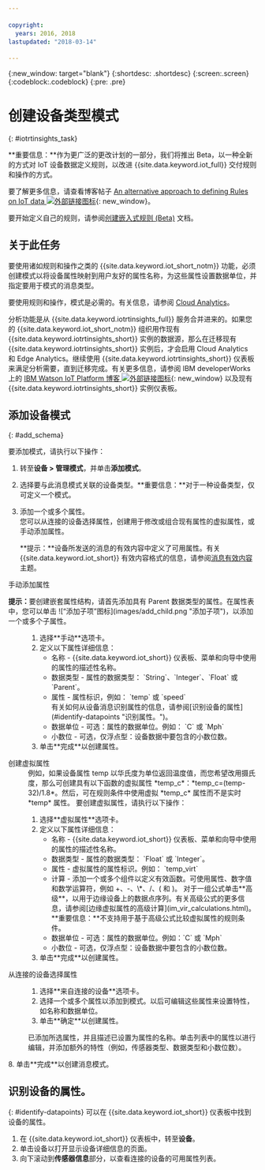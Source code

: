```yaml
---

copyright:
  years: 2016, 2018
lastupdated: "2018-03-14"

---
```


{:new_window: target="blank"}
{:shortdesc: .shortdesc}
{:screen:.screen}
{:codeblock:.codeblock}
{:pre: .pre}

# 创建设备类型模式
{: #iotrtinsights_task}

**重要信息：**作为更广泛的更改计划的一部分，我们将推出 Beta，以一种全新的方式对 IoT 设备数据定义规则，以改进 {{site.data.keyword.iot_full}} 交付规则和操作的方式。  

要了解更多信息，请查看博客帖子 [An alternative approach to defining Rules on IoT data ![外部链接图标](../../icons/launch-glyph.svg "外部链接图标")](https://developer.ibm.com/iotplatform/2018/03/01/alternative-approach-defining-rules-iot-data/){: new_window}。  

要开始定义自己的规则，请参阅[创建嵌入式规则 (Beta)](information_management/im_rules.html) 文档。

## 关于此任务

要使用诸如规则和操作之类的 {{site.data.keyword.iot_short_notm}} 功能，必须创建模式以将设备属性映射到用户友好的属性名称，为这些属性设置数据单位，并指定要用于模式的消息类型。


要使用规则和操作，模式是必需的。有关信息，请参阅 [Cloud Analytics](cloud_analytics.html#rules)。

分析功能是从 {{site.data.keyword.iotrtinsights_full}} 服务合并进来的。如果您的 {{site.data.keyword.iot_short_notm}} 组织用作现有 {{site.data.keyword.iotrtinsights_short}} 实例的数据源，那么在迁移现有 {{site.data.keyword.iotrtinsights_short}} 实例后，才会启用 Cloud Analytics 和 Edge Analytics。继续使用 {{site.data.keyword.iotrtinsights_short}} 仪表板来满足分析需要，直到迁移完成。有关更多信息，请参阅 IBM developerWorks 上的 [IBM Watson IoT Platform 博客 ![外部链接图标](../../icons/launch-glyph.svg "外部链接图标")](https://developer.ibm.com/iotplatform/2016/04/28/iot-real-time-insights-and-watson-iot-platform-a-match-made-in-heaven/){: new_window} 以及现有 {{site.data.keyword.iotrtinsights_short}} 实例仪表板。  

## 添加设备模式
{: #add_schema}

要添加模式，请执行以下操作：  
1. 转至**设备 > 管理模式**，并单击**添加模式**。  
2. 选择要与此消息模式关联的设备类型。**重要信息：**对于一种设备类型，仅可定义一个模式。

3. 添加一个或多个属性。  
您可以从连接的设备选择属性，创建用于修改或组合现有属性的虚拟属性，或手动添加属性。  

    **提示：**设备所发送的消息的有效内容中定义了可用属性。有关 {{site.data.keyword.iot_short}} 有效内容格式的信息，请参阅[消息有效内容](reference/mqtt/index.html#message-payload "消息有效内容。")主题。   
  <dl>
  <dt>手动添加属性</dt>
  <p><b>提示：</b>要创建嵌套属性结构，请首先添加具有 Parent 数据类型的属性。在属性表中，您可以单击 ![“添加子项”图标](images/add_child.png "添加子项")，以添加一个或多个子属性。</p>
  <dd>
  <ol>
    <li>选择**手动**选项卡。</li>
    <li>定义以下属性详细信息：
    <ul>  
      <li>名称 - {{site.data.keyword.iot_short}} 仪表板、菜单和向导中使用的属性的描述性名称。</li>
      <li>数据类型 - 属性的数据类型：  
   `String`、`Integer`、`Float` 或 `Parent`。</li>
   <!--<li>Event - A specific event to collect data for. Leave blank to collect for all events.</li>-->
   <li>属性 - 属性标识，例如：  
 `temp` 或 `speed`  </br> 有关如何从设备消息识别属性的信息，请参阅[识别设备的属性](#identify-datapoints "识别属性。")。</li>
  <li>数据单位 - 可选：属性的数据单位。例如：  
     `C` 或 `Mph`  </li>
     <li> 小数位 - 可选，仅浮点型：设备数据中要包含的小数位数。</li>
    </ul>
    </li>
    <li>单击**完成**以创建属性。</li>
  </ol>
  </dd>
  <dt>创建虚拟属性</dt>
  <dd> 例如，如果设备属性 temp 以华氏度为单位返回温度值，而您希望改用摄氏度，那么可创建具有以下函数的虚拟属性 *temp_c*：*temp_c=(temp-32)/1.8*。然后，可在规则条件中使用虚拟 *temp_c* 属性而不是实时 *temp* 属性。  
  要创建虚拟属性，请执行以下操作：
  <ol>
    <li>选择**虚拟属性**选项卡。</li>  
    <li>定义以下属性详细信息：
    <ul>
    <li>名称 - {{site.data.keyword.iot_short}} 仪表板、菜单和向导中使用的属性的描述性名称。</li>
    <li>数据类型 - 属性的数据类型：  
 `Float` 或 `Integer`。</li>
 <li>属性 - 虚拟属性的属性标识。例如：  
`temp_virt`</li>
    <li>计算 - 添加一个或多个组件以定义有效函数。可使用属性、数字值和数学运算符，例如 +、-、\*、/、( 和 )。  
    对于一组公式单击**高级**，以用于边缘设备上的数据点序列。有关高级公式的更多信息，请参阅[边缘虚拟属性的高级计算](im_vir_calculations.html)。  
    **重要信息：**不支持用于基于高级公式比较虚拟属性的规则条件。</li>
    <li>数据单位 - 可选：属性的数据单位。例如：`C` 或 `Mph`</li>
    <li> 小数位 - 可选，仅浮点型：设备数据中要包含的小数位数。</li>
   </ul>
   </li>
   <li>单击**完成**以创建属性。</li>
  </ol>
  </dd>
  <dt>从连接的设备选择属性</dt>
  <dd>
  <ol>
    <li>选择**来自连接的设备**选项卡。</li>  
    <li>选择一个或多个属性以添加到模式。以后可编辑这些属性来设置特性，如名称和数据单位。  
<!--**Important:** Each property must be unique for a schema. If you select multiple occurrences of the same property for different events, only one of the selected properties is added to the schema.</li>-->
  <li>单击**确定**以创建属性。</li>
  </ol>
  </dd>
    <dd>已添加所选属性，并且描述已设置为属性的名称。单击列表中的属性以进行编辑，并添加额外的特性（例如，传感器类型、数据类型和小数位数）。</dd>
  </dl>
8. 单击**完成**以创建消息模式。

## 识别设备的属性。
{: #identify-datapoints}
   可以在 {{site.data.keyword.iot_short}} 仪表板中找到设备的属性。

1. 在 {{site.data.keyword.iot_short}} 仪表板中，转至**设备**。
2. 单击设备以打开显示设备详细信息的页面。
3. 向下滚动到**传感器信息**部分，以查看连接的设备的可用属性列表。
